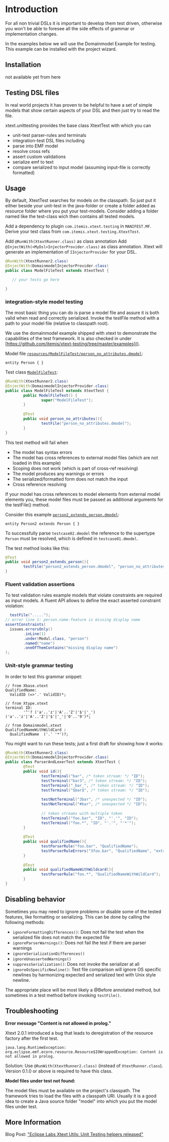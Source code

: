 # Introduction

For all non trivial DSLs it is important to develop them test driven, otherwise you won't be able to foresee all the side effects of grammar or implementation changes.

In the examples below we will use the Domainmodel Example for testing. This example can be installed with the project wizard.

## Installation
not available yet from here

## Testing DSL files

In real world projects it has proven to be helpful to have a set of simple models that show certain aspects of your DSL and then just try to read the file.

xtext.unittesting provides the base class XtextTest with which you can

* unit-test parser-rules and terminals
* integration-test DSL files including
* parse into EMF model
* resolve cross refs
* assert custom validations
* serialize emf to text
* compare serialized to input model (assuming input-file is correctly formatted)

## Usage
By default, XtextTest searches for models on the classpath. So just put it either beside your unit-test in the java-folder or create a folder added as resource folder where you put your test-models. Consider adding a folder named like the test-class wich then contains all tested models.

Add a dependency to plugin `com.itemis.xtext.testing` in `MANIFEST.MF`.
Derive your test class from `com.itemis.xtext.testing.XtextTest`.

Add `@RunWith(XtextRunner.class)` as class annotation
Add `@InjectWith(<MyDsl>InjectorProvider.class)` as class annotation. Xtext will generate an implementation of `IInjectorProvider` for your DSL.

```java
@RunWith(XtextRunner2.class)
@InjectWith(DomainmodelInjectorProvider.class)
public class ModelFileTest extends XtextTest {

   // your tests go here

}
```

### integration-style model testing
The most basic thing you can do is parse a model file and assure it is both valid when read and correctly serialized. Invoke the testFile method with a path to your model file (relative to classpath root).

We use the domainmodel example shipped with xtext to demonstrate the capabilities of the test framework. It is also checked in under [https://github.com/itemis/xtext-testing/tree/master/examples]().

Model file [`resources/ModelFileTest/person_no_attributes.dmodel`](https://raw.githubusercontent.com/itemis/xtext-testing/master/examples/org.eclipse.xtext.example.domainmodel.tests/resources/ModelFileTest/person_no_attributes.dmodel):

```
entity Person { }
```

Test class [`ModelFileTest`](https://github.com/itemis/xtext-testing/blob/master/examples/org.eclipse.xtext.example.domainmodel.tests/src/org/eclipse/xtext/example/domainmodel/tests/ModelFileTest.java):

```java
@RunWith(XtextRunner2.class)
@InjectWith(DomainmodelInjectorProvider.class)
public class ModelFileTest extends XtextTest {
        public ModelFileTest() {
                super("ModelFileTest");
        }
        
        @Test
        public void person_no_attributes(){
                testFile("person_no_attributes.dmodel");
        }
}
```

This test method will fail when

* The model has syntax errors
* The model has cross references to external model files (which are not loaded in this example)
* Scoping does not work (which is part of cross-ref resolving)
* The model produces any warnings or errors
* The serialized/formatted form does not match the input
* Cross reference resolving

If your model has cross references to model elements from external model elements you, these model files must be passed as additional arguments for the testFile() method.

Consider this example [`person2_extends_person.dmodel`](https://raw.githubusercontent.com/itemis/xtext-testing/master/examples/org.eclipse.xtext.example.domainmodel.tests/resources/ModelFileTest/person2_extends_person.dmodel):

```
entity Person2 extends Person { }
```

To successfully parse `testcase02.dmodel` the reference to the supertype `Person` must be resolved, which is defined in `testcase01.dmodel`.

The test method looks like this:

```java
@Test
public void person2_extends_person(){
        testFile("person2_extends_person.dmodel", "person_no_attributes.dmodel");
}
```

### Fluent validation assertions
To test validation rules example models that violate constraints are required as input models. A fluent API allows to define the exact asserted constraint violation:

```java
  testFile(".....");
// error line 1: person.name-feature is missing display name
assertConstraints(
  issues.errorsOnly()
        .inLine(1)
        .under(Modul.class, "person")
        .named("name")
        .oneOfThemContains("missing display name")
);
```

### Unit-style grammar testing
In order to test this grammar snippet:

```
// from Xbase.xtext
QualifiedName:
  ValidID (=>'.' ValidID)*;

// from Xtype.xtext
terminal ID:
        '^'? ('a'..'z'|'A'..'Z'|'$'|'_') ('a'..'z'|'A'..'Z'|'$'|'_'|'0'..'9')*;

// from Domainmodel.xtext
QualifiedNameWithWildCard :
  QualifiedName  ('.' '*')?;
```

You might want to run these tests; just a first draft for showing how it works:

```java
@RunWith(XtextRunner2.class)
@InjectWith(DomainmodelInjectorProvider.class)
public class ParserAndLexerTest extends XtextTest {
        @Test
        public void id(){
                testTerminal("bar", /* token stream: */ "ID");
                testTerminal("bar3", /* token stream: */ "ID");
                testTerminal("_bar_", /* token stream: */ "ID");
                testTerminal("$bar$", /* token stream: */ "ID");
                
                testNotTerminal("3bar", /* unexpected */ "ID");
                testNotTerminal("#bar", /* unexpected */ "ID");
                
                // token streams with multiple token
                testTerminal("foo.bar", "ID", "'.'", "ID");
                testTerminal("foo.*", "ID", "'.'", "'*'");
        }
        
        @Test
        public void qualifiedName(){
                testParserRule("foo.bar", "QualifiedName");
                testParserRuleErrors("3foo.bar", "QualifiedName", "extraneous input '3'");
        }
        
        @Test
        public void qualifiedNameWithWildcard(){
                testParserRule("foo.*", "QualifiedNameWithWildCard");
        }
}
```

## Disabling behavior
Sometimes you may need to ignore problems or disable some of the tested features, like formatting or serializing. This can be done by calling the following methods:

  * `ignoreFormattingDifferences()`: Does not fail the test when the serialized file does not match the expected file
  * `ignoreParserWarnings()`: Does not fail the test if there are parser warnings
  * `ignoreSerializationDifferences()`
  * `ignoreUnassertedWarnings()`
  * `suppressSerialization()`: Does not invoke the serializer at all
  * `ignoreOsSpecificNewline()`: Text file comparison will ignore OS specific newlines by harmonizing expected and serialized text with Unix style newline.

The appropriate place will be most likely a @Before annotated method, but sometimes in a test method before invoking `testFile()`.

## Troubleshooting

**Error message "Content is not allowed in prolog."**

Xtext 2.0.1 introduced a bug that leads to deregistration of the resource factory after the first test.
```
java.lang.RuntimeException: org.eclipse.emf.ecore.resource.Resource$IOWrappedException: Content is not allowed in prolog.
```

Solution: Use `@RunWith(XtextRunner2.class)` (instead of `XtextRunner.class`). Version 0.1.0 or above is required to have this class. 

**Model files under test not found:**

The model files must be available on the project's classpath. The framework tries to load the files with a classpath URI. Usually it is a good idea to create a Java source folder "model" into which you put the model files under test.

## More Information

Blog Post: ["Eclipse Labs Xtext Utils: Unit Testing helpers released"](https://startbigthinksmall.wordpress.com/2011/08/01/eclipse-labs-xtext-utils-unit-testing-helpers-released/)
